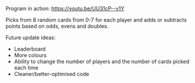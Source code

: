 Program in action:
https://youtu.be/UU31cP--v1Y

Picks from 8 random cards from 0-7 for each player and adds or subtracts points based on odds, evens and doubles.

Future update ideas:
 - Leaderboard 
 - More colours
 - Ability to change the number of players and the number of cards picked each time
 - Cleaner/better-optimised code
 
